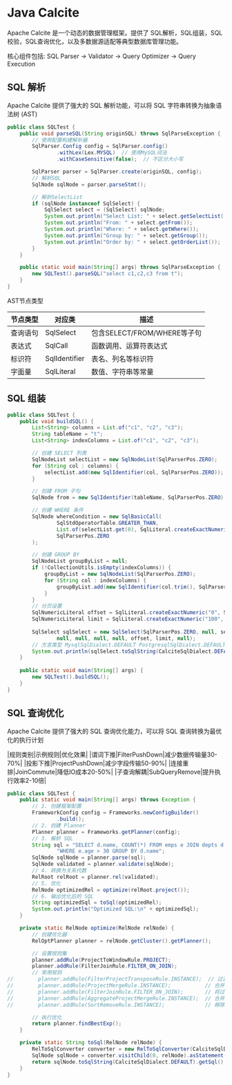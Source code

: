 # Java Calcite
Apache Calcite 是一个动态的数据管理框架。提供了 SQL解析，SQL组装，SQL校验，SQL查询优化，以及多数据源适配等典型数据库管理功能。

核心组件包括: SQL Parser -> Validator -> Query Optimizer -> Query Execution

## SQL 解析
Apache Calcite 提供了强大的 SQL 解析功能，可以将 SQL 字符串转换为抽象语法树 (AST)

```java
public class SQLTest {
    public void parseSQL(String originSQL) throws SqlParseException {
        // 使用配置构建解析器
        SqlParser.Config config = SqlParser.config()
                .withLex(Lex.MYSQL)  // 使用MySQL词法
                .withCaseSensitive(false);  // 不区分大小写

        SqlParser parser = SqlParser.create(originSQL, config);
        // 解析SQL
        SqlNode sqlNode = parser.parseStmt();

        // 解析SelectList
        if (sqlNode instanceof SqlSelect) {
            SqlSelect select = (SqlSelect) sqlNode;
            System.out.println("Select List: " + select.getSelectList());
            System.out.println("From: " + select.getFrom());
            System.out.println("Where: " + select.getWhere());
            System.out.println("Group by: " + select.getGroup());
            System.out.println("Order by: " + select.getOrderList());
        }
    }

    public static void main(String[] args) throws SqlParseException {
        new SQLTest().parseSQL("select c1,c2,c3 from t");
    }
}
```

AST节点类型

| 节点类型 | 对应类           | 描述                     |
|------|---------------|------------------------|
| 查询语句 | SqlSelect     | 包含SELECT/FROM/WHERE等子句 |
| 表达式  | SqlCall       | 函数调用、运算符表达式            |
| 标识符  | SqlIdentifier | 表名、列名等标识符              |
| 字面量  | SqlLiteral    | 数值、字符串等常量              |

## SQL 组装

```java
public class SQLTest {
    public void buildSQL() {
        List<String> columns = List.of("c1", "c2", "c3");
        String tableName = "t";
        List<String> indexColumns = List.of("c1", "c2", "c3");

        // 创建 SELECT 列表
        SqlNodeList selectList = new SqlNodeList(SqlParserPos.ZERO);
        for (String col : columns) {
            selectList.add(new SqlIdentifier(col, SqlParserPos.ZERO));
        }

        // 创建 FROM 子句
        SqlNode from = new SqlIdentifier(tableName, SqlParserPos.ZERO);

        // 创建 WHERE 条件
        SqlNode whereCondition = new SqlBasicCall(
                SqlStdOperatorTable.GREATER_THAN,
                List.of(selectList.get(0), SqlLiteral.createExactNumeric("500", SqlParserPos.ZERO)),
                SqlParserPos.ZERO
        );

        // 创建 GROUP BY
        SqlNodeList groupByList = null;
        if (!CollectionUtils.isEmpty(indexColumns)) {
            groupByList = new SqlNodeList(SqlParserPos.ZERO);
            for (String col : indexColumns) {
                groupByList.add(new SqlIdentifier(col.trim(), SqlParserPos.ZERO));
            }
        }
        // 分页设置
        SqlNumericLiteral offset = SqlLiteral.createExactNumeric("0", SqlParserPos.ZERO);
        SqlNumericLiteral limit = SqlLiteral.createExactNumeric("100", SqlParserPos.ZERO);
        
        SqlSelect sqlSelect = new SqlSelect(SqlParserPos.ZERO, null, selectList, from, whereCondition, groupByList,
                null, null, null, null, offset, limit, null);
        // 方言类型 MysqlSqlDialect.DEFAULT PostgresqlSqlDialect.DEFAULT等
        System.out.println(sqlSelect.toSqlString(CalciteSqlDialect.DEFAULT).getSql());
    }
    
    public static void main(String[] args) {
        new SQLTest().buildSQL();
    }
}
```

## SQL 查询优化
Apache Calcite 提供了强大的 SQL 查询优化能力，可以将 SQL 查询转换为最优化的执行计划

|规则类别|示例规则|优化效果|
|谓词下推|FilterPushDown|减少数据传输量30-70%|
|投影下推|ProjectPushDown|减少字段传输50-90%|
|连接重排|JoinCommute|降低IO成本20-50%|
|子查询解耦|SubQueryRemove|提升执行效率2-10倍|

```java
public class SQLTest {
    public static void main(String[] args) throws Exception {
        // 1. 创建框架配置
        FrameworkConfig config = Frameworks.newConfigBuilder()
                .build();
        // 2. 创建 Planner
        Planner planner = Frameworks.getPlanner(config);
        // 3. 解析 SQL
        String sql = "SELECT d.name, COUNT(*) FROM emps e JOIN depts d ON e.deptno = d.deptno " +
                "WHERE e.age > 30 GROUP BY d.name";
        SqlNode sqlNode = planner.parse(sql);
        SqlNode validated = planner.validate(sqlNode);
        // 4. 转换为关系代数
        RelRoot relRoot = planner.rel(validated);
        // 5. 优化
        RelNode optimizedRel = optimize(relRoot.project());
        // 6. 输出优化后的 SQL
        String optimizedSql = toSql(optimizedRel);
        System.out.println("Optimized SQL:\n" + optimizedSql);
    }

    private static RelNode optimize(RelNode relNode) {
        // 创建优化器
        RelOptPlanner planner = relNode.getCluster().getPlanner();

        // 设置规则集
        planner.addRule(ProjectToWindowRule.PROJECT);
        planner.addRule(FilterJoinRule.FILTER_ON_JOIN);
        // 常用规则
//        planner.addRule(FilterProjectTransposeRule.INSTANCE);  // 过滤和投影交换
//        planner.addRule(ProjectMergeRule.INSTANCE);           // 合并投影
//        planner.addRule(FilterJoinRule.FILTER_ON_JOIN);       // 将过滤条件下推到连接
//        planner.addRule(AggregateProjectMergeRule.INSTANCE);  // 合并聚合和投影
//        planner.addRule(SortRemoveRule.INSTANCE);             // 移除不必要的排序

        // 执行优化
        return planner.findBestExp();
    }

    private static String toSql(RelNode relNode) {
        RelToSqlConverter converter = new RelToSqlConverter(CalciteSqlDialect.DEFAULT);
        SqlNode sqlNode = converter.visitChild(0, relNode).asStatement();
        return sqlNode.toSqlString(CalciteSqlDialect.DEFAULT).getSql();
    }
}
```



